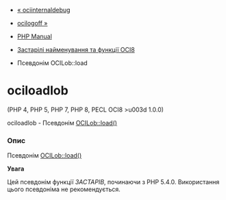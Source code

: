 - [« ociinternaldebug](function.ociinternaldebug.md)
- [ocilogoff »](function.ocilogoff.md)

- [PHP Manual](index.md)
- [Застарілі найменування та функції OCI8](oldaliases.oci8.md)
- Псевдонім OCILob::load

# ociloadlob

(PHP 4, PHP 5, PHP 7, PHP 8, PECL OCI8 \>u003d 1.0.0)

ociloadlob - Псевдонім [OCILob::load()](ocilob.load.md)

### Опис

Псевдонім [OCILob::load()](ocilob.load.md)

**Увага**

Цей псевдонім функції *ЗАСТАРІВ*, починаючи з PHP 5.4.0. Використання
цього псевдоніма не рекомендується.
